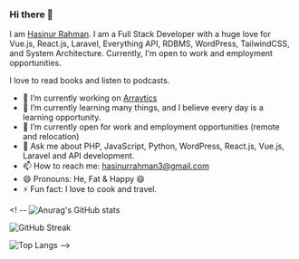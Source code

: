 ### Hi there 👋

I am [Hasinur Rahman](https://linkedin.com/in/hasinur1997). I am a Full Stack Developer with a huge love for Vue.js, React.js, Laravel, Everything API, RDBMS, WordPress, TailwindCSS, and System Architecture. Currently, I'm open to work and employment opportunities.

I love to read books and listen to podcasts.

- 🔭 I’m currently working on [Arraytics](https://arraytics.com)
- 🌱 I’m currently learning many things, and I believe every day is a learning opportunity.
- 👯 I’m currently open for work and employment opportunities (remote and relocation)
- 💬 Ask me about PHP, JavaScript, Python, WordPress, React.js, Vue.js, Laravel and API development.
- 📫 How to reach me: [hasinurrahman3@gmail.com](hasinurrahman3@gmail.com)
- 😄 Pronouns: He, Fat & Happy 😄
- ⚡ Fun fact: I love to cook and travel.
  
<! --
![Anurag's GitHub stats](https://github-readme-stats.vercel.app/api?username=hasinur1997&amp;theme=gruvbox&amp;show_icons=true&amp;hide_border=true&amp;count_private=true)

![GitHub Streak](https://github-readme-streak-stats.herokuapp.com/?user=hasinur1997&amp;theme=gruvbox&amp;hide_border=true)

![Top Langs](https://github-readme-stats.vercel.app/api/top-langs/?username=hasinur1997&amp;theme=gruvbox&amp;show_icons=true&amp;hide_border=true&amp;layout=compact)
-->
